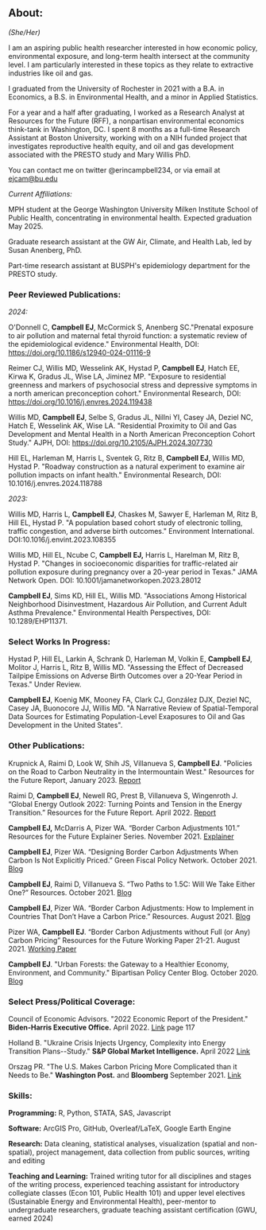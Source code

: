 ## About:

_(She/Her)_

I am an aspiring public health researcher interested in how economic policy, environmental exposure, and long-term health intersect at the community level. I am particularly interested in these topics as they relate to extractive industries like oil and gas. 

I graduated from the University of Rochester in 2021 with a B.A. in Economics, a B.S. in Environmental Health, and a minor in Applied Statistics. 

For a year and a half after graduating, I worked as a Research Analyst at Resources for the Future (RFF), a nonpartisan environmental economics think-tank in Washington, DC. I spent 8 months as a full-time Research Assistant at Boston University, working with on a NIH funded project that investigates reproductive health equity, and oil and gas development associated with the PRESTO study and Mary Willis PhD.

You can contact me on twitter @erincampbell234, or via email at ejcam@bu.edu

_Current Affiliations:_

MPH student at the George Washington University Milken Institute School of Public Health, concentrating in environmental health. Expected graduation May 2025.

Graduate research assistant at the GW Air, Climate, and Health Lab, led by Susan Anenberg, PhD.  

Part-time research assistant at BUSPH's epidemiology department for the PRESTO study.

### Peer Reviewed Publications:

_2024:_

O'Donnell C, **Campbell EJ**, McCormick S, Anenberg SC."Prenatal exposure to air pollution and maternal fetal thyroid function: a systematic review of the epidemiological evidence." Environmental Health, DOI: https://doi.org/10.1186/s12940-024-01116-9

Reimer CJ, Willis MD, Wesselink AK, Hystad P, **Campbell EJ**, Hatch EE, Kirwa K, Gradus JL, Wise LA, Jiminez MP. "Exposure to residential greenness and markers of psychosocial stress and depressive symptoms in a north american preconception cohort." Environmental Research, DOI: https://doi.org/10.1016/j.envres.2024.119438

Willis MD, **Campbell EJ**, Selbe S, Gradus JL, Nillni YI, Casey JA, Deziel NC, Hatch E, Wesselink AK, Wise LA. "Residential Proximity to Oil and Gas Development and Mental Health in a North American Preconception Cohort Study." AJPH, DOI: https://doi.org/10.2105/AJPH.2024.307730

Hill EL, Harleman M, Harris L, Sventek G, Ritz B, **Campbell EJ**, Willis MD, Hystad P. "Roadway construction as a natural experiment to examine air pollution impacts on infant health." Environmental Research, DOI: 10.1016/j.envres.2024.118788 

_2023:_

Willis MD, Harris L, **Campbell EJ**, Chaskes M, Sawyer E, Harleman M, Ritz B, Hill EL, Hystad P. "A population based cohort study of electronic tolling, traffic congestion, and adverse birth outcomes." Environment International. DOI:10.1016/j.envint.2023.108355

Willis MD, Hill EL, Ncube C, **Campbell EJ,** Harris L, Harelman M, Ritz B, Hystad P. "Changes in socioeconomic disparities for traffic-related air pollution exposure during pregnancy over a 20-year period in Texas." JAMA Network Open. DOI: 10.1001/jamanetworkopen.2023.28012

**Campbell EJ**, Sims KD, Hill EL, Willis MD. "Associations Among Historical Neighborhood Disinvestment, Hazardous Air Pollution, and Current Adult Asthma Prevalence." Environmental Health Perspectives, DOI: 10.1289/EHP11371.  

### Select Works In Progress:

Hystad P, Hill EL, Larkin A, Schrank D, Harleman M, Volkin E, **Campbell EJ**, Molitor J, Harris L, Ritz B, Willis MD. "Assessing the Effect of Decreased Tailpipe Emissions on Adverse Birth Outcomes over a 20-Year Period in Texas." Under Review. 

**Campbell EJ**, Koenig MK, Mooney FA, Clark CJ, González DJX, Deziel NC, Casey JA, Buonocore JJ, Willis MD. "A Narrative Review of Spatial-Temporal Data Sources for Estimating Population-Level Exaposures to Oil and Gas Development in the United States".


### Other Publications:

Krupnick A, Raimi D, Look W, Shih JS, Villanueva S, **Campbell EJ**. "Policies on the Road to Carbon Neutrality in the Intermountain West." Resources for the Future Report, January 2023. [Report](https://www.rff.org/publications/reports/policies-on-the-road-to-carbon-neutrality-in-the-intermountain-west/)

Raimi D, **Campbell EJ**, Newell RG, Prest B, Villanueva S, Wingenroth J. “Global Energy Outlook 2022: Turning Points and Tension in the Energy Transition.” Resources for the Future Report. April 2022. [Report](https://www.rff.org/publications/reports/global-energy-outlook-2022/#:~:text=Data%20%26%20Tools-,Global%20Energy%20Outlook%202022%3A%20Turning%20Points%20and%20Tension%20in%20the,consumption%2C%20emissions%2C%20and%20geopolitics.)

**Campbell EJ,** McDarris A, Pizer WA. “Border Carbon Adjustments 101.” Resources for the Future Explainer Series. November 2021. [Explainer](https://www.rff.org/publications/explainers/border-carbon-adjustments-101/#:~:text=What%20is%20a%20Border%20Carbon,same%2C%20foreign%2Dproduced%20products.)

**Campbell EJ**, Pizer WA. “Designing Border Carbon Adjustments When Carbon Is Not Explicitly Priced.” Green Fiscal Policy Network. October 2021. [Blog](https://www.resources.org/common-resources/designing-border-carbon-adjustments-when-carbon-is-not-explicitly-priced/)

**Campbell EJ**, Raimi D, Villanueva S. “Two Paths to 1.5C: Will We Take Either One?” Resources. October 2021. [Blog](https://www.resources.org/common-resources/two-paths-to-15c-will-we-take-either-one/)

**Campbell EJ**, Pizer WA. “Border Carbon Adjustments: How to Implement in Countries That Don’t Have a Carbon Price.” Resources. August 2021. [Blog](https://www.resources.org/common-resources/carbon-border-adjustments-how-to-implement-in-countries-that-dont-have-a-carbon-price/)

Pizer WA, **Campbell EJ**. “Border Carbon Adjustments without Full (or Any) Carbon Pricing” Resources for the Future Working Paper 21-21. August 2021. [Working Paper](https://www.rff.org/publications/working-papers/border-carbon-adjustments-without-full-or-any-carbon-pricing/)

**Campbell EJ**. "Urban Forests: the Gateway to a Healthier Economy, Environment, and Community." Bipartisan Policy Center Blog. October 2020. [Blog](https://bipartisanpolicy.org/blog/urban-forests-the-gateway-to-a-healthier-economy-environment-and-community/)

### Select Press/Political Coverage:

Council of Economic Advisors. "2022 Economic Report of the President." **Biden-Harris Executive Office.** April 2022. [Link](https://www.whitehouse.gov/wp-content/uploads/2022/04/ERP-2022.pdf) page 117

Holland B. "Ukraine Crisis Injects Urgency, Complexity into Energy Transition Plans--Study." **S&P Global Market Intelligence.** April 2022 [Link](https://www.spglobal.com/marketintelligence/en/news-insights/latest-news-headlines/ukraine-crisis-injects-urgency-complexity-into-energy-transition-plans-8211-study-69734719)

Orszag PR. "The U.S. Makes Carbon Pricing More Complicated than it Needs to Be." **Washington Post.** and **Bloomberg** September 2021. [Link](https://www.washingtonpost.com/business/energy/the-us-makes-carbon-pricing-more-complicated-than-it-needs-to-be/2021/09/08/ae0974ea-10a9-11ec-baca-86b144fc8a2d_story.html)

### Skills: 

**Programming:** R, Python, STATA, SAS, Javascript

**Software:** ArcGIS Pro, GitHub, Overleaf/LaTeX, Google Earth Engine

**Research:** Data cleaning, statistical analyses, visualization (spatial and non-spatial), project management, data collection from public sources, writing and editing

**Teaching and Learning:** Trained writing tutor for all disciplines and stages of the writing process, experienced teaching assistant for introductory collegiate classes (Econ 101, Public Health 101) and upper level electives (Sustainable Energy and Environmental Health), peer-mentor to undergraduate researchers, graduate teaching assistant certification (GWU, earned 2024)
